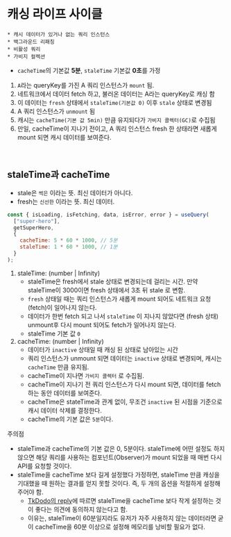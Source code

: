 # 캐싱 라이프 사이클

```
* 캐시 데이터가 있거나 없는 쿼리 인스턴스
* 백그라운드 리패칭
* 비활성 쿼리
* 가비지 컬렉션
```

- `cacheTime`의 기본값 **5분**, `staleTime` 기본값 **0초**를 가정

1. `A`라는 queryKey를 가진 A 쿼리 인스턴스가 `mount` 됨.
2. 네트워크에서 데이터 fetch 하고, 불러온 데이터는 A라는 queryKey로 캐싱 함
3. 이 데이터는 `fresh` 상태에서 `staleTime(기본값 0)` 이후 `stale` 상태로 변경됨
4. A 쿼리 인스턴스가 `unmount` 됨
5. 캐시는 `cacheTime(기본 값 5min)` 만큼 유지되다가 `가비지 콜렉터(GC)`로 수집됨
6. 만일, cacheTime이 지나기 전이고, A 쿼리 인스턴스 fresh 한 상태라면 새롭게 mount 되면 캐시 데이터를 보여준다.

<br/>

## staleTime과 cacheTime

- stale은 `썩은` 이라는 뜻. 최신 데이터가 아니다.
- fresh는 `신선한` 이라는 뜻. 최신 데이터.

```js
const { isLoading, isFetching, data, isError, error } = useQuery(
  ["super-hero"],
  getSuperHero,
  {
    cacheTime: 5 * 60 * 1000, // 5분
    staleTime: 1 * 60 * 1000, // 1분
  }
);
```

1. staleTime: (number | Infinity)
   - staleTime은 fresh에서 stale 상태로 변경되는데 걸리는 시간. 만약 staleTime이 3000이면 fresh 상태에서 3초 뒤 stale 로 변함.
   - `fresh` 상태일 때는 쿼리 인스턴스가 새롭게 mount 되어도 네트워크 요청(fetch)이 일어나지 않는다.
   - 데이터가 한번 fetch 되고 나서 `staleTime` 이 지나지 않았다면 (fresh 상태) unmount후 다시 mount 되어도 fetch가 일어나지 않는다.
   - staleTime 기본 값 `0`
2. cacheTime: (number | Infinity)
   - 데이터가 `inactive` 상태일 때 캐싱 된 상태로 남아있는 시간
   - 쿼리 인스턴스가 unmount 되면 데이터는 `inactive` 상태로 변경되며, 캐시는 `cacheTime` 만큼 유지됨.
   - cacheTime이 지나면 `가비지 콜렉터` 로 수집됨.
   - cacheTime이 지나기 전 쿼리 인스턴스가 다시 mount 되면, 데이터를 fetch 하는 동안 데이터를 보여준다.
   - cacheTime은 stateTime과 관계 없이, 무조건 `inactive` 된 시점을 기준으로 캐시 데이터 삭제를 결정한다.
   - cacheTime의 기본 값은 `5분`이다.

주의점

- staleTime과 cacheTime의 기본 값은 0, 5분이다. staleTime에 어떤 설정도 하지 않으면 해당 쿼리를 사용하는 컴포넌트(Observer)가 mount 되었을 때 매번 다시 API를 요청할 것이다.
- staleTime을 cacheTime 보다 길게 설정했다 가정하면, staleTime 만큼 캐싱을 기대했을 때 원하는 결과를 얻지 못할 것이다. 즉, 두 개의 옵션을 적절하게 설정해주어야 함.
  - [TkDodo의 reply](https://github.com/TanStack/query/discussions/1685#discussioncomment-1876723)에 따르면 staleTime을 cacheTime 보다 작게 설정하는 것이 좋다는 의견에 동의하지 않는다고 함.
  - 이유는, staleTime이 60분일지라도 유저가 자주 사용하지 않는 데이터라면 굳이 cacheTime을 60분 이상으로 설정해 메모리를 낭비할 필요가 없다.







































